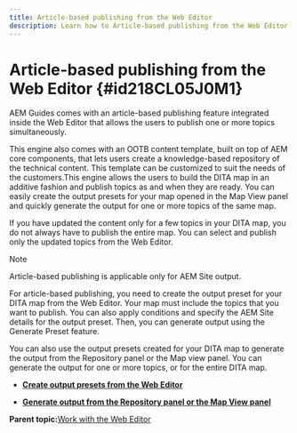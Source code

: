 ```yaml
---
title: Article-based publishing from the Web Editor
description: Learn how to Article-based publishing from the Web Editor
---
```


# Article-based publishing from the Web Editor {#id218CL05J0M1}

AEM Guides comes with an article-based publishing feature integrated inside the Web Editor that allows the users to publish one or more topics simultaneously.

This engine also comes with an OOTB content template, built on top of AEM core components, that lets users create a knowledge-based repository of the technical content. This template can be customized to suit the needs of the customers.This engine allows the users to build the DITA map in an additive fashion and publish topics as and when they are ready. You can easily create the output presets for your map opened in the Map View panel and quickly generate the output for one or more topics of the same map.

If you have updated the content only for a few topics in your DITA map, you do not always have to publish the entire map. You can select and publish only the updated topics from the Web Editor.

>[!NOTE]
>
> Article-based publishing is applicable only for AEM Site output.

For article-based publishing, you need to create the output preset for your DITA map from the Web Editor. Your map must include the topics that you want to publish. You can also apply conditions and specify the AEM Site details for the output preset. Then, you can generate output using the Generate Preset feature.

You can also use the output presets created for your DITA map to generate the output from the Repository panel or the Map view panel. You can generate the output for one or more topics, or for the entire DITA map.

-   **[Create output presets from the Web Editor](web-editor-article-publishing-presets.md)**  

-   **[Generate output from the Repository panel or the Map View panel](web-editor-article-publishing-output.md)**  


**Parent topic:**[Work with the Web Editor](web-editor.md)

